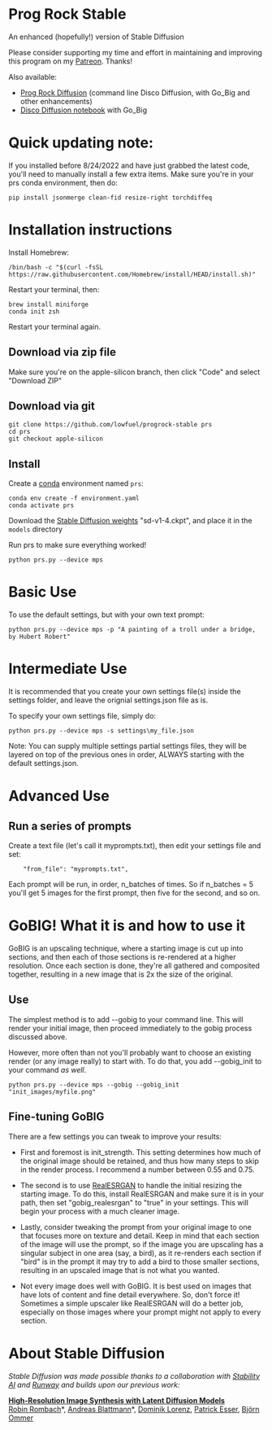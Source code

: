 # Prog Rock Stable
An enhanced (hopefully!) version of Stable Diffusion

Please consider supporting my time and effort in maintaining and improving this program on my [Patreon](https://www.patreon.com/jasonmhough?fan_landing=true). Thanks!

Also available:
- [Prog Rock Diffusion](https://github.com/lowfuel/progrockdiffusion) (command line Disco Diffusion, with Go_Big and other enhancements)
- [Disco Diffusion notebook](https://github.com/lowfuel/DiscoDiffusion-Warp-gobig) with Go_Big

# Quick updating note:
If you installed before 8/24/2022 and have just grabbed the latest code, you'll need to manually install a few extra items.
Make sure you're in your prs conda environment, then do:
```
pip install jsonmerge clean-fid resize-right torchdiffeq
```

# Installation instructions

Install Homebrew:
```
/bin/bash -c "$(curl -fsSL https://raw.githubusercontent.com/Homebrew/install/HEAD/install.sh)"
```
Restart your terminal, then:
```
brew install miniforge
conda init zsh
```
Restart your terminal again.

## Download via zip file
Make sure you're on the apple-silicon branch, then click "Code" and select "Download ZIP"

## Download via git
```
git clone https://github.com/lowfuel/progrock-stable prs
cd prs
git checkout apple-silicon
```
## Install
Create a [conda](https://conda.io/) environment named `prs`:
```
conda env create -f environment.yaml
conda activate prs
```

Download the [Stable Diffusion weights](https://huggingface.co/CompVis/stable-diffusion-v-1-4-original) "sd-v1-4.ckpt", and place it in the `models` directory

Run prs to make sure everything worked!
```
python prs.py --device mps
```

# Basic Use

To use the default settings, but with your own text prompt:
```
python prs.py --device mps -p "A painting of a troll under a bridge, by Hubert Robert"
```

# Intermediate Use

It is recommended that you create your own settings file(s) inside the settings folder, and leave the orignial settings.json file as is.

To specify your own settings file, simply do:
```
python prs.py --device mps -s settings\my_file.json
```
Note: You can supply multiple settings partial settings files, they will be layered on top of the previous ones in order, ALWAYS starting with the default settings.json. 

# Advanced Use
## Run a series of prompts
Create a text file (let's call it myprompts.txt), then edit your settings file and set:
```
    "from_file": "myprompts.txt",
```
Each prompt will be run, in order, n_batches of times. So if n_batches = 5 you'll get 5 images for the first prompt, then five for the second, and so on.

# GoBIG! What it is and how to use it
GoBIG is an upscaling technique, where a starting image is cut up into sections, and then each of those sections is re-rendered at a higher resolution. Once each section is done, they're all gathered and composited together, resulting in a new image that is 2x the size of the original.

## Use
The simplest method is to add --gobig to your command line. This will render your initial image, then proceed immediately to the gobig process discussed above.

However, more often than not you'll probably want to choose an existing render (or any image really) to start with. To do that, you add --gobig_init to your command *as well*.
```
python prs.py --device mps --gobig --gobig_init "init_images/myfile.png"
```
## Fine-tuning GoBIG
There are a few settings you can tweak to improve your results:
- First and foremost is init_strength. This setting determines how much of the original image should be retained, and thus how many steps to skip in the render process. I recommend a number between 0.55 and 0.75.

- The second is to use [RealESRGAN](https://github.com/xinntao/Real-ESRGAN/) to handle the initial resizing the starting image. To do this, install RealESRGAN and make sure it is in your path, then set "gobig_realesrgan" to "true" in your settings. This will begin your process with a much cleaner image.

- Lastly, consider tweaking the prompt from your original image to one that focuses more on texture and detail. Keep in mind that each section of the image will use the prompt, so if the image you are upscaling has a singular subject in one area (say, a bird), as it re-renders each section if "bird" is in the prompt it may try to add a bird to those smaller sections, resulting in an upscaled image that is not what you wanted.

- Not every image does well with GoBIG. It is best used on images that have lots of content and fine detail everywhere. So, don't force it! Sometimes a simple upscaler like RealESRGAN will do a better job, especially on those images where your prompt might not apply to every section.


# About Stable Diffusion
*Stable Diffusion was made possible thanks to a collaboration with [Stability AI](https://stability.ai/) and [Runway](https://runwayml.com/) and builds upon our previous work:*

[**High-Resolution Image Synthesis with Latent Diffusion Models**](https://ommer-lab.com/research/latent-diffusion-models/)<br/>
[Robin Rombach](https://github.com/rromb)\*,
[Andreas Blattmann](https://github.com/ablattmann)\*,
[Dominik Lorenz](https://github.com/qp-qp)\,
[Patrick Esser](https://github.com/pesser),
[Björn Ommer](https://hci.iwr.uni-heidelberg.de/Staff/bommer)<br/>

